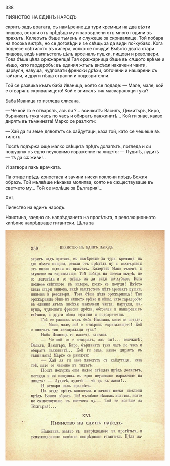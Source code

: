 ﻿338

ПИЯНСТВО НА ЕДИНЪ НАРОДЪ

скритъ задъ вратата, съ намѣрение да тури кремици на два вѣхти пищова, остали отъ прѣдѣда му и захвърлени отъ много години въ прахътъ. Килерътъ бѣше тъменъ и служеше за скривалище. Той побара на посока вжтрѣ, но се договѣди и зе свѣщь за да види по́-хубаво. Кога поднесе свѣтилото въ килера, колко се почуди! Вмѣсто двата стари пищова, видѣ наплъстепъ цѣлъ арсеналъ пушки, пищови и револвери. Това бѣше цѣла оржжарнпца! Тая оржжарница бѣше въ сѫщото врѣме и нѣщо, като гардеробъ: въ единия жгълъ висѣхѫ накачени чанти, царвулн, навуща, чудповати френски дрѣхи, обточени и нашарени съ гайтани, и други нѣща странни и подозрителни.

Той се развика къмъ баба Иваница, която се подаде: — Мале, мале, кой е отварялъ скривалището! Кой е внисалъ тия маскаралжци тука?

Баба Иваница го изгледа слисана.

— Че кой го е отварялъ, азъ ли ?... всичкитѣ: Василъ, Димитъръ, Киро, бърникатъ тука часъ по часъ и обиратъ паяжинитѣ... Кой ги знае, какво дирятъ въ тъмнината! Марко се разлюти:

— Хай да ги земе дяволътъ съ хайдутаци, каза той, като се чешеше въ тилътъ.

Послѣ подържа още малко свѣщьта прѣдъ долапътъ, погледа и си пошушнж съ едно неуловимо изражение на лицето: — Лудитѣ, лудитѣ — тѣ да сѫ живи!..

И затвори пакъ врачката.

Па отиде прѣдъ коностаса и зачини ниски поклони прѣдъ Божия образъ. Той мълвѣше нѣкаква молитва, която не сжществуваше въ светчето му... Той се молѣше за България!...

XVI.

Пиянство на единъ народъ.

Наистина, заедно съ напрѣдването на пролѣтьта, п революционното кипѣпие напрѣдваше гигантски. Цѣла за

![original](images/379.jpg)

